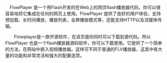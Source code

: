 　FlowPlayer 是一个用Flash开发的在Web上的网页flash播放器代码，你可以很容易地将它集成在任何的网页上使用。FlowPlayer 提供了良好的用户体验，支持预加载、长时间播放，播放列表，全屏播放模式等，还能支持HTTP以及流媒体传输。

　　Flowplayer是一款开源软件，在该页面你同时可以下载到源代码。所以FlowPlayer 也是一个flash播放器源码软件，你可以下载使用。它提供了一个简单的方法，在网站中嵌入视频播放器。这样可不同于普通的FLV播放器，这其中有大量的功能和非常灵活和强大的配置选项。
